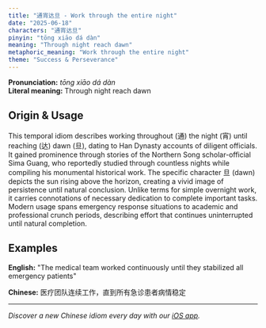 ```yaml
---
title: "通宵达旦 - Work through the entire night"
date: "2025-06-18"
characters: "通宵达旦"
pinyin: "tōng xiāo dá dàn"
meaning: "Through night reach dawn"
metaphoric_meaning: "Work through the entire night"
theme: "Success & Perseverance"
---
```


**Pronunciation:** *tōng xiāo dá dàn*  
**Literal meaning:** Through night reach dawn

## Origin & Usage

This temporal idiom describes working throughout (通) the night (宵) until reaching (达) dawn (旦), dating to Han Dynasty accounts of diligent officials. It gained prominence through stories of the Northern Song scholar-official Sima Guang, who reportedly studied through countless nights while compiling his monumental historical work. The specific character 旦 (dawn) depicts the sun rising above the horizon, creating a vivid image of persistence until natural conclusion. Unlike terms for simple overnight work, it carries connotations of necessary dedication to complete important tasks. Modern usage spans emergency response situations to academic and professional crunch periods, describing effort that continues uninterrupted until natural completion.

## Examples

**English:** "The medical team worked continuously until they stabilized all emergency patients"

**Chinese:** 医疗团队连续工作，直到所有急诊患者病情稳定

---

*Discover a new Chinese idiom every day with our [iOS app](https://apps.apple.com/us/app/daily-chinese-idioms/id6670238264).*
